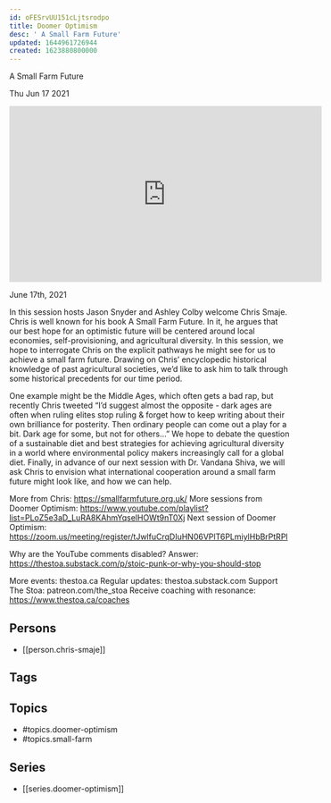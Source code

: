 ```yaml
---
id: oFESrvUU151cLjtsrodpo
title: Doomer Optimism
desc: ' A Small Farm Future'
updated: 1644961726944
created: 1623880800000
---
```



 A Small Farm Future

Thu Jun 17 2021

<iframe width="560" height="315" src="https://www.youtube.com/embed/tYrSt2fuFck" title="Doomer Optimism: A Small Farm Future w/ Chris Smaje" frameborder="0" allow="accelerometer; autoplay; clipboard-write; encrypted-media; gyroscope; picture-in-picture" allowfullscreen ></iframe>

June 17th, 2021

In this session hosts Jason Snyder and Ashley Colby welcome Chris Smaje. Chris is well known for his book A Small Farm Future. In it, he argues that our best hope for an optimistic future will be centered around local economies, self-provisioning, and agricultural diversity. In this session, we hope to interrogate Chris on the explicit pathways he might see for us to achieve a small farm future. Drawing on Chris’ encyclopedic historical knowledge of past agricultural societies, we’d like to ask him to talk through some historical precedents for our time period.

One example might be the Middle Ages, which often gets a bad rap, but recently Chris tweeted “I’d suggest almost the opposite - dark ages are often when ruling elites stop ruling & forget how to keep writing about their own brilliance for posterity. Then ordinary people can come out a play for a bit. Dark age for some, but not for others…” We hope to debate the question of a sustainable diet and best strategies for achieving agricultural diversity in a world where environmental policy makers increasingly call for a global diet.  Finally, in advance of our next session with Dr. Vandana Shiva, we will ask Chris to envision what international cooperation around a small farm future might look like, and how we can help.

More from Chris: https://smallfarmfuture.org.uk/
More sessions from Doomer Optimism: https://www.youtube.com/playlist?list=PLoZ5e3aD_LuRA8KAhmYqselHOWt9nT0Xj
Next session of Doomer Optimism: https://zoom.us/meeting/register/tJwlfuCrqDIuHN06VPlT6PLmiylHbBrPtRPl

Why are the YouTube comments disabled? Answer: https://thestoa.substack.com/p/stoic-punk-or-why-you-should-stop

More events: thestoa.ca
Regular updates: thestoa.substack.com
Support The Stoa: patreon.com/the_stoa
Receive coaching with resonance: https://www.thestoa.ca/coaches

## Persons

- [[person.chris-smaje]]

## Tags



## Topics

- #topics.doomer-optimism
- #topics.small-farm

## Series

- [[series.doomer-optimism]]

